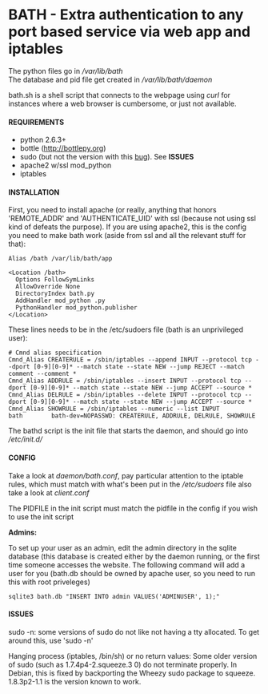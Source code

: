 BATH - Extra authentication to any port based service via web app and iptables
==============================================================================

The python files go in _/var/lib/bath_  
The database and pid file get created in _/var/lib/bath/daemon_

bath.sh is a shell script that connects to the webpage using _curl_ for instances where a web browser is cumbersome, or just not available.

#### REQUIREMENTS

* python 2.6.3+
* bottle (http://bottlepy.org)
* sudo (but not the version with this [bug](http://comments.gmane.org/gmane.comp.tools.sudo.user/3838)). See __ISSUES__
* apache2 w/ssl mod_python
* iptables


#### INSTALLATION

First, you need to install apache (or really, anything that honors 'REMOTE_ADDR' and 'AUTHENTICATE_UID' with ssl (because not using ssl kind of defeats the purpose). If you are using apache2, this is the config you need to make bath work (aside from ssl and all the relevant stuff for that):  

	Alias /bath /var/lib/bath/app

	<Location /bath>
	  Options FollowSymLinks
	  AllowOverride None
	  DirectoryIndex bath.py
	  AddHandler mod_python .py
	  PythonHandler mod_python.publisher
	</Location>

These lines needs to be in the /etc/sudoers file (bath is an unprivileged user):  

	# Cmnd alias specification
	Cmnd_Alias CREATERULE = /sbin/iptables --append INPUT --protocol tcp --dport [0-9][0-9]* --match state --state NEW --jump REJECT --match comment --comment *
	Cmnd_Alias ADDRULE = /sbin/iptables --insert INPUT --protocol tcp --dport [0-9][0-9]* --match state --state NEW --jump ACCEPT --source *
	Cmnd_Alias DELRULE = /sbin/iptables --delete INPUT --protocol tcp --dport [0-9][0-9]* --match state --state NEW --jump ACCEPT --source *
	Cmnd_Alias SHOWRULE = /sbin/iptables --numeric --list INPUT
	bath        bath-dev=NOPASSWD: CREATERULE, ADDRULE, DELRULE, SHOWRULE

The bathd script is the init file that starts the daemon, and should go into _/etc/init.d/_  

#### CONFIG

Take a look at _daemon/bath.conf_, 
pay particular attention to the iptable rules, which must match with what's been put in the _/etc/sudoers_ file
also take a look at _client.conf_

The PIDFILE in the init script must match the pidfile in the config if you wish to use the init script

__Admins:__  

To set up your user as an admin, edit the admin directory in the sqlite database (this database is created either by the daemon running, or the first time someone accesses the website.  The following command will add a user for you (bath.db should be owned by apache user, so you need to run this with root priveleges)  

	sqlite3 bath.db "INSERT INTO admin VALUES('ADMINUSER', 1);"

#### ISSUES

sudo -n: some versions of sudo do not like not having a tty allocated. To get around this, use 'sudo -n'

Hanging process (iptables, /bin/sh) or no return values: Some older version of sudo (such as 1.7.4p4-2.squeeze.3 0) do not terminate properly. In Debian, this is fixed by backporting the Wheezy sudo package to squeeze. 1.8.3p2-1.1 is the version known to work.
